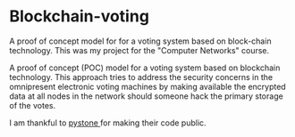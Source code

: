 # Blockchain-voting
A proof of concept model for for a voting system based on block-chain technology. This was my project for the "Computer Networks" course.

A proof of concept (POC) model for a voting system based on blockchain technology. This approach tries to address the security concerns in the omnipresent electronic voting machines by making available the encrypted data at all nodes in the network should someone hack the primary storage of the votes.

I am thankful to <a href="https://github.com/pystone/ProcessMigration"> pystone </a> for making their code public.
